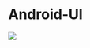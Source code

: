 # Android-UI
[![](https://jitpack.io/v/com.electronica117/Android-UI.svg)](https://jitpack.io/#com.electronica117/Android-UI)
